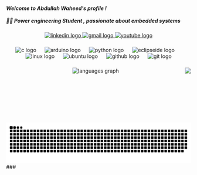 <h5 align="left">Welcome to Abdullah Waheed's profile ! <br><br>👨‍💻 Power engineering Student , passionate about embedded systems</h5>

###

<div align="center">
  <a href="https://www.linkedin.com/in/abdullah-waheed-a04607227/" target="_blank">
    <img src="https://raw.githubusercontent.com/maurodesouza/profile-readme-generator/master/src/assets/icons/social/linkedin/default.svg" width="67" height="42" alt="linkedin logo"  />
  </a>
  <a href="abdullahwahedd1410@gmail.com" target="_blank">
    <img src="https://raw.githubusercontent.com/maurodesouza/profile-readme-generator/master/src/assets/icons/social/gmail/default.svg" width="67" height="42" alt="gmail logo"  />
  </a>
  <a href="https://www.youtube.com/@abdullahwaheed5684" target="_blank">
    <img src="https://raw.githubusercontent.com/maurodesouza/profile-readme-generator/master/src/assets/icons/social/youtube/default.svg" width="67" height="42" alt="youtube logo"  />
  </a>
</div>

###

<div align="center">
  <img src="https://cdn.jsdelivr.net/gh/devicons/devicon/icons/c/c-original.svg" height="42" alt="c logo"  />
  <img width="15" />
  <img src="https://cdn.simpleicons.org/arduino/00979D" height="42" alt="arduino logo"  />
  <img width="15" />
  <img src="https://skillicons.dev/icons?i=py" height="42" alt="python logo"  />
  <img width="15" />
  <img src="https://skillicons.dev/icons?i=eclipse" height="42" alt="eclipseide logo"  />
  <img width="15" />
  <img src="https://skillicons.dev/icons?i=linux" height="42" alt="linux logo"  />
  <img width="15" />
  <img src="https://cdn.simpleicons.org/ubuntu/E95420" height="42" alt="ubuntu logo"  />
  <img width="15" />
  <img src="https://cdn.simpleicons.org/github/181717" height="42" alt="github logo"  />
  <img width="15" />
  <img src="https://skillicons.dev/icons?i=git" height="42" alt="git logo"  />
</div>

###

<img align="right" height="150" src="https://user-images.githubusercontent.com/74038190/212284087-bbe7e430-757e-4901-90bf-4cd2ce3e1852.gif"  />

###

<div align="center">
  <img src="https://github-readme-stats.vercel.app/api/top-langs?username=Abdullahwaheed03&locale=en&hide_title=true&layout=compact&card_width=320&langs_count=5&theme=dark&hide_border=false" height="150" alt="languages graph"  />
</div>

###

<br clear="both">

<img alt="github contribution grid snake animation" src="https://raw.githubusercontent.com/platane/snk/output/github-contribution-grid-snake.svg" style="visibility:visible;max-width:100%;">
###
